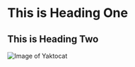 # This is Heading One
## This is Heading Two

![Image of Yaktocat](https://octodex.github.com/images/yaktocat.png)
